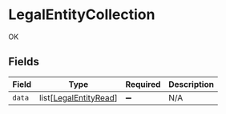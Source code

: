 # LegalEntityCollection

OK


## Fields

| Field                                                           | Type                                                            | Required                                                        | Description                                                     |
| --------------------------------------------------------------- | --------------------------------------------------------------- | --------------------------------------------------------------- | --------------------------------------------------------------- |
| `data`                                                          | list[[LegalEntityRead](../../models/shared/legalentityread.md)] | :heavy_minus_sign:                                              | N/A                                                             |